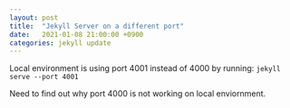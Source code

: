 ```yaml
---
layout: post
title:  "Jekyll Server on a different port"
date:   2021-01-08 21:00:00 +0900
categories: jekyll update
---
```


Local environment is using port 4001 instead of 4000 by running: `jekyll serve --port 4001`

Need to find out why port 4000 is not working on local enviornment.

